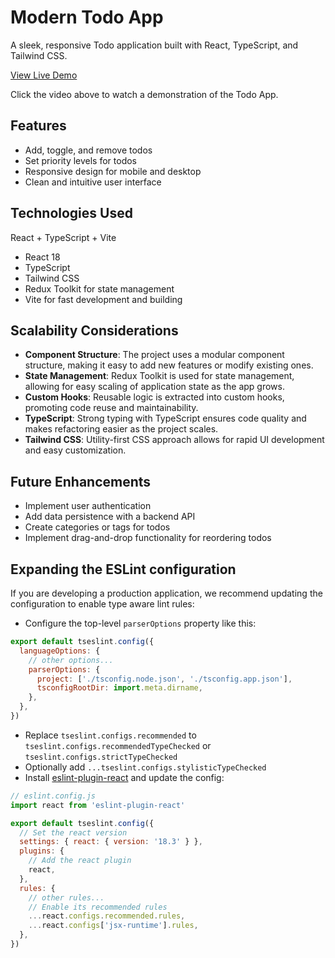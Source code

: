 # Modern Todo App

A sleek, responsive Todo application built with React, TypeScript, and Tailwind CSS.



[View Live Demo](https://drive.google.com/file/d/11jsZvnqkpg6oTl6ZP0fVN68gLEZ-ZmUe/view?usp=sharing)

Click the video above to watch a demonstration of the Todo App.



## Features

- Add, toggle, and remove todos
- Set priority levels for todos
- Responsive design for mobile and desktop
- Clean and intuitive user interface

## Technologies Used

React + TypeScript + Vite

- React 18
- TypeScript
- Tailwind CSS
- Redux Toolkit for state management
- Vite for fast development and building

## Scalability Considerations

- **Component Structure**: The project uses a modular component structure, making it easy to add new features or modify existing ones.
- **State Management**: Redux Toolkit is used for state management, allowing for easy scaling of application state as the app grows.
- **Custom Hooks**: Reusable logic is extracted into custom hooks, promoting code reuse and maintainability.
- **TypeScript**: Strong typing with TypeScript ensures code quality and makes refactoring easier as the project scales.
- **Tailwind CSS**: Utility-first CSS approach allows for rapid UI development and easy customization.

## Future Enhancements

- Implement user authentication
- Add data persistence with a backend API
- Create categories or tags for todos
- Implement drag-and-drop functionality for reordering todos


## Expanding the ESLint configuration

If you are developing a production application, we recommend updating the configuration to enable type aware lint rules:

- Configure the top-level `parserOptions` property like this:

```js
export default tseslint.config({
  languageOptions: {
    // other options...
    parserOptions: {
      project: ['./tsconfig.node.json', './tsconfig.app.json'],
      tsconfigRootDir: import.meta.dirname,
    },
  },
})
```

- Replace `tseslint.configs.recommended` to `tseslint.configs.recommendedTypeChecked` or `tseslint.configs.strictTypeChecked`
- Optionally add `...tseslint.configs.stylisticTypeChecked`
- Install [eslint-plugin-react](https://github.com/jsx-eslint/eslint-plugin-react) and update the config:

```js
// eslint.config.js
import react from 'eslint-plugin-react'

export default tseslint.config({
  // Set the react version
  settings: { react: { version: '18.3' } },
  plugins: {
    // Add the react plugin
    react,
  },
  rules: {
    // other rules...
    // Enable its recommended rules
    ...react.configs.recommended.rules,
    ...react.configs['jsx-runtime'].rules,
  },
})
```
